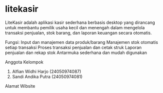 # litekasir
LiteKasir adalah aplikasi kasir sederhana berbasis desktop yang dirancang untuk membantu pemilik usaha kecil dan menengah dalam mengelola transaksi penjualan, stok barang, dan laporan keuangan secara otomatis.

Fungsi:
Input dan manajemen data produk/barang
Manajemen stok otomatis setiap transaksi
Proses transaksi penjualan dan cetak struk
Laporan penjualan dan rekap stok
Antarmuka sederhana dan mudah digunakan

Anggota Kelompok
1. Alfian Widhi Harjo (24050974087)
2. Sandi Andika Putra (24050974081)

Alamat Wibsite
